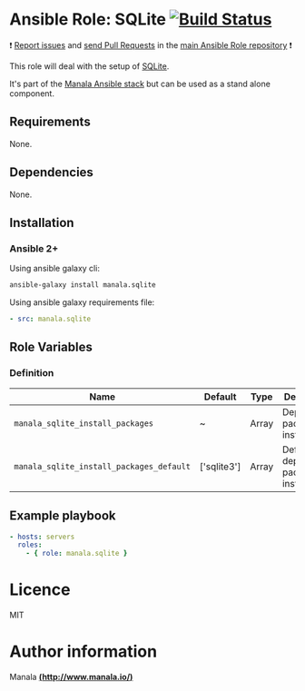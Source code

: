 # Ansible Role: SQLite [![Build Status](https://travis-ci.org/manala/ansible-role-sqlite.svg?branch=master)](https://travis-ci.org/manala/ansible-role-sqlite)

:exclamation: [Report issues](https://github.com/manala/ansible-roles/issues) and [send Pull Requests](https://github.com/manala/ansible-roles/pulls) in the [main Ansible Role repository](https://github.com/manala/ansible-roles) :exclamation:

This role will deal with the setup of [SQLite](https://www.sqlite.org/).

It's part of the [Manala Ansible stack](http://www.manala.io) but can be used as a stand alone component.

## Requirements

None.

## Dependencies

None.

## Installation

### Ansible 2+

Using ansible galaxy cli:

```bash
ansible-galaxy install manala.sqlite
```

Using ansible galaxy requirements file:

```yaml
- src: manala.sqlite
```

## Role Variables

### Definition

| Name                                     | Default     | Type  | Description                            |
| ---------------------------------------- | ----------- | ----- | -------------------------------------- |
| `manala_sqlite_install_packages`         | ~           | Array | Dependency packages to install         |
| `manala_sqlite_install_packages_default` | ['sqlite3'] | Array | Default dependency packages to install |

## Example playbook

```yaml
- hosts: servers
  roles:
    - { role: manala.sqlite }
```

# Licence

MIT

# Author information

Manala [**(http://www.manala.io/)**](http://www.manala.io)
